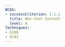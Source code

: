 ```yaml
---
WCAG: 
- successCriterion: 1.1.1
  title: Non-text Content
  level: A
Techniques: 
- G100
- G143
---
```

